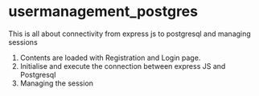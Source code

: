 # usermanagement_postgres
This is all about connectivity from express js to postgresql and managing sessions
1) Contents are loaded with Registration and Login page.
2) Initialise and execute the connection between express JS and Postgresql
3) Managing the session
